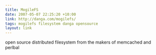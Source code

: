 ```yaml
---
title: MogileFS
date: 2007-05-07 22:25:20 +10:00
link: http://danga.com/mogilefs/
tags: mogilefs filesystem danga opensource
layout: link
---
```

open source distributed filesystem from the makers of memcached and perlbal
